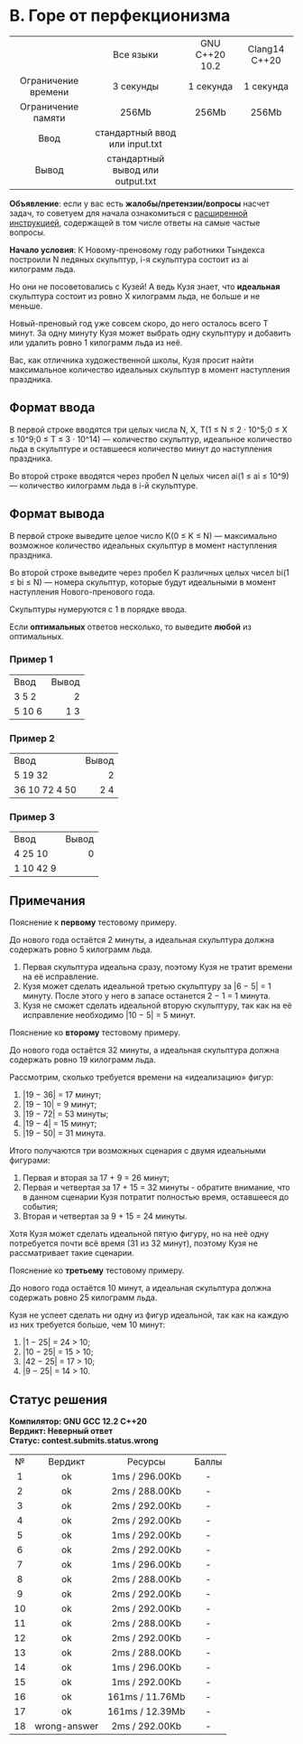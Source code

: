 # B. Горе от перфекционизма

|                     |                                  |                |               |
| :-----------------: | :------------------------------: | :------------: | :-----------: |
|                     |            Все языки             | GNU C++20 10.2 | Clang14 C++20 |
| Ограничение времени |            3 секунды             |   1 секунда    |   1 секунда   |
| Ограничение памяти  |              256Mb               |     256Mb      |     256Mb     |
|        Ввод         |  стандартный ввод или input.txt  |
|        Вывод        | стандартный вывод или output.txt |

<b>Объявление</b>: если у вас есть <b>жалобы/претензии/вопросы</b> насчет задач, то советуем для начала ознакомиться с [расширенной инструкцией](https://contest.yandex.ru/contest/44525/enter/?retPage=), содержащей в том числе ответы на самые частые вопросы.

<b>Начало условия</b>: К Новому-преновому году работники Тындекса построили N ледяных скульптур, i-я скульптура состоит из ai килограмм льда.

Но они не посоветовались с Кузей! А ведь Кузя знает, что <b>идеальная</b> скульптура состоит из ровно X килограмм льда, не больше и не меньше.

Новый-преновый год уже совсем скоро, до него осталось всего T минут. За одну минуту Кузя может выбрать одну скульптуру и добавить или удалить ровно 1 килограмм льда из неё.

Вас, как отличника художественной школы, Кузя просит найти максимальное количество идеальных скульптур в момент наступления праздника.

## Формат ввода

В первой строке вводятся три целых числа N, X, T(1 ≤ N ≤ 2 ⋅ 10^5;0 ≤ X ≤ 10^9;0 ≤ T ≤ 3 ⋅ 10^14) — количество скульптур, идеальное количество льда в скульптуре и оставшееся количество минут до наступления праздника.

Во второй строке вводятся через пробел N целых чисел ai(1 ≤ ai ≤ 10^9) — количество килограмм льда в i-й скульптуре.

## Формат вывода

В первой строке выведите целое число K(0 ≤ K ≤ N) — максимально возможное количество идеальных скульптур в момент наступления праздника.

Во второй строке выведите через пробел K различных целых чисел bi(1 ≤ bi ≤ N) — номера скульптур, которые будут идеальными в момент наступления Нового-пренового года.

Скульптуры нумеруются с 1 в порядке ввода.

Если <b>оптимальных</b> ответов несколько, то выведите <b>любой</b> из оптимальных.

### Пример 1

|        |       |
| :----- | ----: |
| Ввод   | Вывод |
| 3 5 2  |     2 |
| 5 10 6 |   1 3 |

### Пример 2

|               |       |
| :------------ | ----: |
| Ввод          | Вывод |
| 5 19 32       |     2 |
| 36 10 72 4 50 |   2 4 |

### Пример 3

|           |       |
| :-------- | ----: |
| Ввод      | Вывод |
| 4 25 10   |   0   |
| 1 10 42 9 |       |

## Примечания

Пояснение к <b>первому</b> тестовому примеру.

До нового года остаётся 2 минуты, а идеальная скульптура должна содержать ровно 5 килограмм льда.

1. Первая скульптура идеальна сразу, поэтому Кузя не тратит времени на её исправление.
2. Кузя может сделать идеальной третью скульптуру за |6 − 5| = 1 минуту. После этого у него в запасе останется 2 − 1 = 1 минута.
3. Кузя не сможет сделать идеальной вторую скульптуру, так как на её исправление необходимо |10 − 5| = 5 минут.

Пояснение ко <b>второму</b> тестовому примеру.

До нового года остаётся 32 минуты, а идеальная скульптура должна содержать ровно 19 килограмм льда.

Рассмотрим, сколько требуется времени на «идеализацию» фигур:

1.  |19 − 36| = 17 минут;
2.  |19 − 10| = 9 минут;
3.  |19 − 72| = 53 минуты;
4.  |19 − 4| = 15 минут;
5.  |19 − 50| = 31 минута.

Итого получаются три возможных сценария с двумя идеальными фигурами:

1.  Первая и вторая за 17 + 9 = 26 минут;
2.  Первая и четвертая за 17 + 15 = 32 минуты - обратите внимание, что в данном сценарии Кузя потратит полностью время, оставшееся до события;
3.  Вторая и четвертая за 9 + 15 = 24 минуты.

Хотя Кузя может сделать идеальной пятую фигуру, но на неё одну потребуется почти всё время (31 из 32 минут), поэтому Кузя не рассматривает такие сценарии.

Пояснение ко <b>третьему</b> тестовому примеру.

До нового года остаётся 10 минут, а идеальная скульптура должна содержать ровно 25 килограмм льда.

Кузя не успеет сделать ни одну из фигур идеальной, так как на каждую из них требуется больше, чем 10 минут:

1. |1 − 25| = 24 > 10;
2. |10 − 25| = 15 > 10;
3. |42 − 25| = 17 > 10;
4. |9 − 25| = 14 > 10.

## Статус решения

<b>
    Компилятор: GNU GCC 12.2 C++20<br/>
    Вердикт: Неверный ответ<br/>
    Статус: contest.submits.status.wrong
</b>

|     |              |                 |       |
| :-: | :----------: | :-------------: | :---: |
|  №  |   Вердикт    |     Ресурсы     | Баллы |
|  1  |      ok      | 1ms / 296.00Kb  |   -   |
|  2  |      ok      | 2ms / 288.00Kb  |   -   |
|  3  |      ok      | 2ms / 292.00Kb  |   -   |
|  4  |      ok      | 2ms / 292.00Kb  |   -   |
|  5  |      ok      | 1ms / 292.00Kb  |   -   |
|  6  |      ok      | 2ms / 292.00Kb  |   -   |
|  7  |      ok      | 1ms / 296.00Kb  |   -   |
|  8  |      ok      | 2ms / 288.00Kb  |   -   |
|  9  |      ok      | 2ms / 292.00Kb  |   -   |
| 10  |      ok      | 2ms / 292.00Kb  |   -   |
| 11  |      ok      | 2ms / 288.00Kb  |   -   |
| 12  |      ok      | 2ms / 292.00Kb  |   -   |
| 13  |      ok      | 2ms / 288.00Kb  |   -   |
| 14  |      ok      | 1ms / 296.00Kb  |   -   |
| 15  |      ok      | 1ms / 292.00Kb  |   -   |
| 16  |      ok      | 161ms / 11.76Mb |   -   |
| 17  |      ok      | 161ms / 12.39Mb |   -   |
| 18  | wrong-answer | 2ms / 292.00Kb  |   -   |
